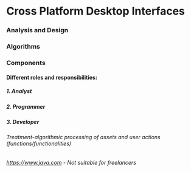 # Cross Platform Desktop Interfaces
### Analysis and Design
### Algorithms
### Components
#### Different roles and responsibilities:
##### 1. Analyst
##### 2. Programmer
##### 3. Developer
###### Treatment-algorithmic processing of assets and user actions (functions/functionalities)
###### https://www.java.com - Not suitable for freelancers

